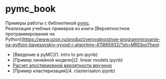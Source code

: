 # pymc_book

Примеры работы с библиотекой [pymc](https://www.pymc.io/welcome.html).  
Реализация учебных примеров из книги [Вероятностное программирование на Python[(https://www.ozon.ru/product/veroyatnostnoe-programmirovanie-na-python-bayesovskiy-vyvod-i-algoritmy-411865932/?sh=MRDboj7heg).  

* [Введение в pyMC](1. intro to pm.ipynb)  
* [Пример линейной модели](2. linear models.ipynb)  
* [Расчет апостериорной вероятности вручную](3.mcmc.ipynb)  
* [Пример кластеризация](4. clasterisaton.ipynb)
